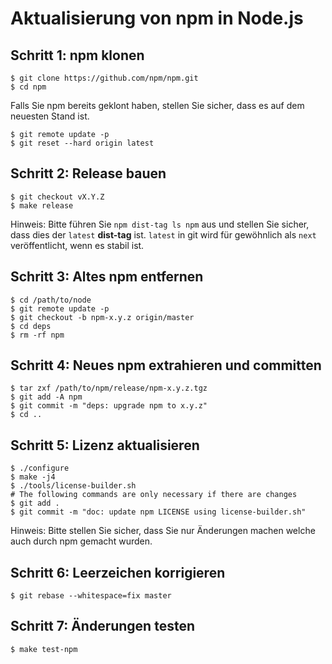 # Aktualisierung von npm in Node.js

## Schritt 1: npm klonen

```console
$ git clone https://github.com/npm/npm.git
$ cd npm
```

Falls Sie npm bereits geklont haben, stellen Sie sicher, dass es auf dem neuesten Stand ist.

```console
$ git remote update -p
$ git reset --hard origin latest
```

## Schritt 2: Release bauen

```console
$ git checkout vX.Y.Z
$ make release
```

Hinweis: Bitte führen Sie `npm dist-tag ls npm` aus und stellen Sie sicher, dass dies der `latest` **dist-tag** ist. `latest` in git wird für gewöhnlich als `next` veröffentlicht, wenn es stabil ist.

## Schritt 3: Altes npm entfernen

```console
$ cd /path/to/node
$ git remote update -p
$ git checkout -b npm-x.y.z origin/master
$ cd deps
$ rm -rf npm
```

## Schritt 4: Neues npm extrahieren und committen

```console
$ tar zxf /path/to/npm/release/npm-x.y.z.tgz
$ git add -A npm
$ git commit -m "deps: upgrade npm to x.y.z"
$ cd ..
```

## Schritt 5: Lizenz aktualisieren

```console
$ ./configure
$ make -j4
$ ./tools/license-builder.sh
# The following commands are only necessary if there are changes
$ git add .
$ git commit -m "doc: update npm LICENSE using license-builder.sh"
```

Hinweis: Bitte stellen Sie sicher, dass Sie nur Änderungen machen welche auch durch npm gemacht wurden.

## Schritt 6: Leerzeichen korrigieren

```console
$ git rebase --whitespace=fix master
```

## Schritt 7: Änderungen testen

```console
$ make test-npm
```